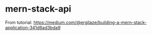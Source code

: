 # mern-stack-api
From tutorial: https://medium.com/@ergilaze/building-a-mern-stack-application-341d6ad3bda9
